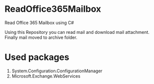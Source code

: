# ReadOffice365Mailbox
Read Office 365 Mailbox using C#

Using this Repository you can read mail and download mail attachment. Finally mail moved to archive folder. 

# Used packages 
1. System.Configuration.ConfigurationManager
2. Microsoft.Exchange.WebServices
